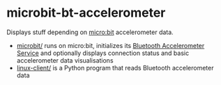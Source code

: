microbit-bt-accelerometer 
=========================

Displays stuff depending on [micro:bit](https://microbit.org/) accelerometer data.

* [microbit/](microbit/) runs on micro:bit, initializes its [Bluetooth Accelerometer Service](https://lancaster-university.github.io/microbit-docs/ble/accelerometer-service/) and optionally displays connection status and basic accelerometer data visualisations
* [linux-client/](linux-client/) is a Python program that reads Bluetooth accelerometer data
